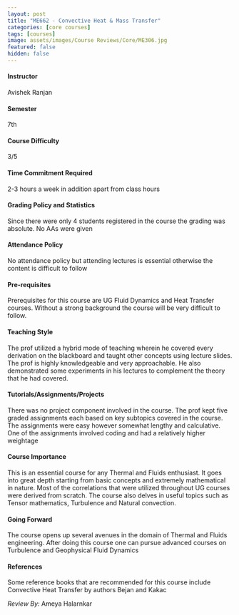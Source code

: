 ```yaml
---
layout: post
title: "ME662 - Convective Heat & Mass Transfer"
categories: [core courses]
tags: [courses]
image: assets/images/Course Reviews/Core/ME306.jpg
featured: false
hidden: false
---
```


#### Instructor

Avishek Ranjan

#### Semester

7th

#### Course Difficulty

3/5

#### Time Commitment Required

2-3 hours a week in addition apart from class hours

#### Grading Policy and Statistics

Since there were only 4 students registered in the course the grading was absolute. No AAs were given

#### Attendance Policy

No attendance policy but attending lectures is essential otherwise the content is difficult to follow

#### Pre-requisites

Prerequisites for this course are UG Fluid Dynamics and Heat Transfer courses. Without a strong background the course will be very difficult to follow.

#### Teaching Style

The prof utilized a hybrid mode of teaching wherein he covered every derivation on the blackboard and taught other concepts using lecture slides. The prof is highly knowledgeable and very approachable. He also demonstrated some experiments in his lectures to complement the theory that he had covered.

#### Tutorials/Assignments/Projects

There was no project component involved in the course. The prof kept five graded assignments each based on key subtopics covered in the course. The assignments were easy however somewhat lengthy and calculative. One of the assignments involved coding and had a relatively higher weightage

#### Course Importance

This is an essential course for any Thermal and Fluids enthusiast. It goes into great depth starting from basic concepts and extremely mathematical in nature. Most of the correlations that were utilized throughout UG courses were derived from scratch. The course also delves in useful topics such as Tensor mathematics, Turbulence and Natural convection.

#### Going Forward

The course opens up several avenues in the domain of Thermal and Fluids engineering. After doing this course one can pursue advanced courses on Turbulence and Geophysical Fluid Dynamics

#### References

Some reference books that are recommended for this course include Convective Heat Transfer by authors Bejan and Kakac

_Review By:_ Ameya Halarnkar

